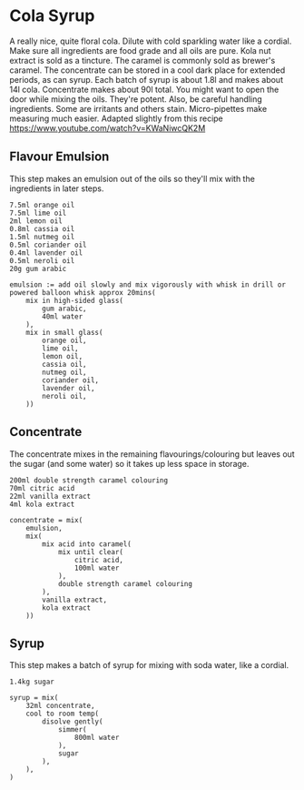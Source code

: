 Cola Syrup
==========

A really nice, quite floral cola. Dilute with cold sparkling water like a cordial. Make sure all ingredients are food grade and all oils are pure. Kola nut extract is sold as a tincture. The caramel is commonly sold as brewer's caramel. The concentrate can be stored in a cool dark place for extended periods, as can syrup. Each batch of syrup is about 1.8l and makes about 14l cola. Concentrate makes about 90l total. You might want to open the door while mixing the oils. They're potent. Also, be careful handling ingredients. Some are irritants and others stain. Micro-pipettes make measuring much easier. Adapted slightly from this recipe https://www.youtube.com/watch?v=KWaNiwcQK2M

## Flavour Emulsion

This step makes an emulsion out of the oils so they'll mix with the ingredients in later steps.

    7.5ml orange oil
    7.5ml lime oil
    2ml lemon oil
    0.8ml cassia oil
    1.5ml nutmeg oil
    0.5ml coriander oil
    0.4ml lavender oil
    0.5ml neroli oil
    20g gum arabic

    emulsion := add oil slowly and mix vigorously with whisk in drill or powered balloon whisk approx 20mins(
        mix in high-sided glass(
            gum arabic,
            40ml water
        ),
        mix in small glass(
            orange oil,
            lime oil,
            lemon oil,
            cassia oil,
            nutmeg oil,
            coriander oil,
            lavender oil,
            neroli oil,
        ))

## Concentrate

The concentrate mixes in the remaining flavourings/colouring but leaves out the sugar (and some water) so it takes up less space in storage.

    200ml double strength caramel colouring
    70ml citric acid
    22ml vanilla extract
    4ml kola extract

    concentrate = mix(
        emulsion,
        mix(
            mix acid into caramel(
                mix until clear(
                    citric acid,
                    100ml water
                ),
                double strength caramel colouring
            ),
            vanilla extract,
            kola extract
        ))

## Syrup

This step makes a batch of syrup for mixing with soda water, like a cordial.

    1.4kg sugar

    syrup = mix(
        32ml concentrate,
        cool to room temp(
            disolve gently(
                simmer(
                    800ml water
                ),
                sugar
            ),
        ),
    )
